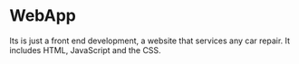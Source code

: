# WebApp

Its is just a front end development, a website that services any car repair. It includes HTML, JavaScript and the CSS.
